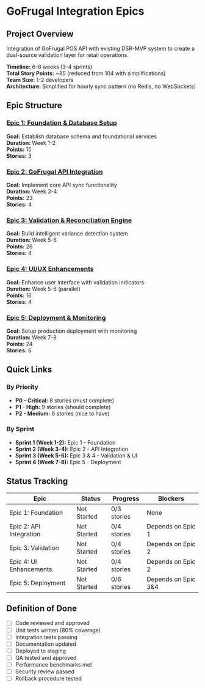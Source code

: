 # GoFrugal Integration Epics

## Project Overview
Integration of GoFrugal POS API with existing DSR-MVP system to create a dual-source validation layer for retail operations.

**Timeline:** 6-8 weeks (3-4 sprints)  
**Total Story Points:** ~85 (reduced from 104 with simplifications)  
**Team Size:** 1-2 developers  
**Architecture:** Simplified for hourly sync pattern (no Redis, no WebSockets)  

## Epic Structure

### [Epic 1: Foundation & Database Setup](./epic-1-foundation/)
**Goal:** Establish database schema and foundational services  
**Duration:** Week 1-2  
**Points:** 15  
**Stories:** 3  

### [Epic 2: GoFrugal API Integration](./epic-2-api-integration/)
**Goal:** Implement core API sync functionality  
**Duration:** Week 3-4  
**Points:** 23  
**Stories:** 4  

### [Epic 3: Validation & Reconciliation Engine](./epic-3-validation/)
**Goal:** Build intelligent variance detection system  
**Duration:** Week 5-6  
**Points:** 26  
**Stories:** 4  

### [Epic 4: UI/UX Enhancements](./epic-4-ui-enhancements/)
**Goal:** Enhance user interface with validation indicators  
**Duration:** Week 5-6 (parallel)  
**Points:** 16  
**Stories:** 4  

### [Epic 5: Deployment & Monitoring](./epic-5-deployment/)
**Goal:** Setup production deployment with monitoring  
**Duration:** Week 7-8  
**Points:** 24  
**Stories:** 6  

## Quick Links

### By Priority
- **P0 - Critical:** 8 stories (must complete)
- **P1 - High:** 9 stories (should complete)
- **P2 - Medium:** 6 stories (nice to have)

### By Sprint
- **Sprint 1 (Week 1-2):** Epic 1 - Foundation
- **Sprint 2 (Week 3-4):** Epic 2 - API Integration
- **Sprint 3 (Week 5-6):** Epic 3 & 4 - Validation & UI
- **Sprint 4 (Week 7-8):** Epic 5 - Deployment

## Status Tracking

| Epic | Status | Progress | Blockers |
|------|--------|----------|----------|
| Epic 1: Foundation | Not Started | 0/3 stories | None |
| Epic 2: API Integration | Not Started | 0/4 stories | Depends on Epic 1 |
| Epic 3: Validation | Not Started | 0/4 stories | Depends on Epic 2 |
| Epic 4: UI Enhancements | Not Started | 0/4 stories | Depends on Epic 2 |
| Epic 5: Deployment | Not Started | 0/6 stories | Depends on Epic 3&4 |

## Definition of Done
- [ ] Code reviewed and approved
- [ ] Unit tests written (80% coverage)
- [ ] Integration tests passing
- [ ] Documentation updated
- [ ] Deployed to staging
- [ ] QA tested and approved
- [ ] Performance benchmarks met
- [ ] Security review passed
- [ ] Rollback procedure tested